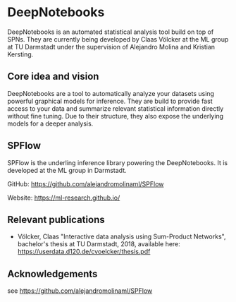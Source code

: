 # DeepNotebooks
DeepNotebooks is an automated statistical analysis tool build on top of SPNs. 
They are currently being developed by Claas Völcker at the ML group at TU 
Darmstadt under the supervision of Alejandro Molina and Kristian Kersting.

## Core idea and vision
DeepNotebooks are a tool to automatically analyze your datasets using 
powerful graphical models for inference. They are build to provide fast 
access to your data and summarize relevant statistical information directly
without fine tuning. Due to their structure, they also expose the underlying 
models for a deeper analysis.

## SPFlow
SPFlow is the underling inference library powering the DeepNotebooks. It is 
developed at the ML group in Darmstadt.

GitHub: https://github.com/alejandromolinaml/SPFlow

Website: https://ml-research.github.io/

## Relevant publications
- Völcker, Claas "Interactive data analysis using Sum-Product Networks", bachelor's thesis at TU Darmstadt, 2018, available here: https://userdata.d120.de/cvoelcker/thesis.pdf

## Acknowledgements
see https://github.com/alejandromolinaml/SPFlow
